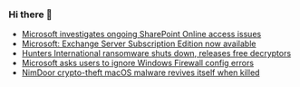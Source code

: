 ### Hi there 👋

<!--START_SECTION:feed-->
* [Microsoft investigates ongoing SharePoint Online access issues](https://www.bleepingcomputer.com/news/microsoft/microsoft-investigates-ongoing-sharepoint-online-access-issues/)
* [Microsoft: Exchange Server Subscription Edition now available](https://www.bleepingcomputer.com/news/microsoft/microsoft-exchange-server-subscription-edition-now-available/)
* [Hunters International ransomware shuts down, releases free decryptors](https://www.bleepingcomputer.com/news/security/hunters-international-ransomware-shuts-down-after-world-leaks-rebrand/)
* [Microsoft asks users to ignore Windows Firewall config errors](https://www.bleepingcomputer.com/news/microsoft/microsoft-asks-users-to-ignore-windows-firewall-config-errors/)
* [NimDoor crypto-theft macOS malware revives itself when killed](https://www.bleepingcomputer.com/news/security/nimdoor-crypto-theft-macos-malware-revives-itself-when-killed/)
<!--END_SECTION:feed-->

<!--
**frankenk/frankenk** is a ✨ _special_ ✨ repository because its `README.md` (this file) appears on your GitHub profile.

Here are some ideas to get you started:

- 🔭 I’m currently working on ...
- 🌱 I’m currently learning ...
- 👯 I’m looking to collaborate on ...
- 🤔 I’m looking for help with ...
- 💬 Ask me about ...
- 📫 How to reach me: ...
- 😄 Pronouns: ...
- ⚡ Fun fact: ...
-->



